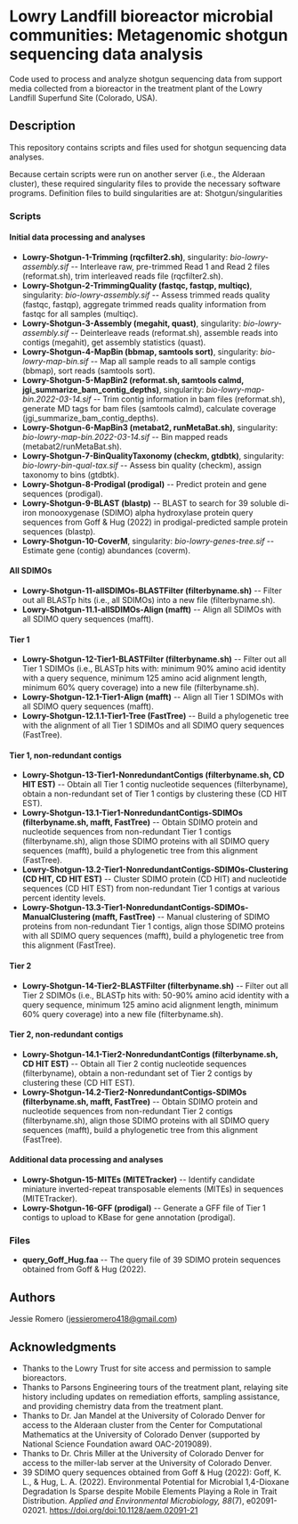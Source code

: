 # Lowry Landfill bioreactor microbial communities: Metagenomic shotgun sequencing data analysis 

Code used to process and analyze shotgun sequencing data from support media collected from a bioreactor in the treatment plant of the Lowry Landfill Superfund Site (Colorado, USA).

## Description

This repository contains scripts and files used for shotgun sequencing data analyses. 

Because certain scripts were run on another server (i.e., the Alderaan cluster), these required singularity files to provide the necessary software programs. Definition files to build singularities are at: Shotgun/singularities

### Scripts
#### Initial data processing and analyses
* **Lowry-Shotgun-1-Trimming (rqcfilter2.sh)**, singularity: *bio-lowry-assembly.sif* -- Interleave raw, pre-trimmed Read 1 and Read 2 files (reformat.sh), trim interleaved reads file (rqcfilter2.sh). 
* **Lowry-Shotgun-2-TrimmingQuality (fastqc, fastqp, multiqc)**, singularity: *bio-lowry-assembly.sif* -- Assess trimmed reads quality (fastqc, fastqp), aggregate trimmed reads quality information from fastqc for all samples (multiqc).
* **Lowry-Shotgun-3-Assembly (megahit, quast)**, singularity: *bio-lowry-assembly.sif* -- Deinterleave reads (reformat.sh), assemble reads into contigs (megahit), get assembly statistics (quast).
* **Lowry-Shotgun-4-MapBin (bbmap, samtools sort)**, singularity: *bio-lowry-map-bin.sif* -- Map all sample reads to all sample contigs (bbmap), sort reads (samtools sort).
* **Lowry-Shotgun-5-MapBin2 (reformat.sh, samtools calmd, jgi_summarize_bam_contig_depths)**, singularity: *bio-lowry-map-bin.2022-03-14.sif* -- Trim contig information in bam files (reformat.sh), generate MD tags for bam files (samtools calmd), calculate coverage (jgi_summarize_bam_contig_depths).
* **Lowry-Shotgun-6-MapBin3 (metabat2, runMetaBat.sh)**, singularity: *bio-lowry-map-bin.2022-03-14.sif* -- Bin mapped reads (metabat2/runMetaBat.sh).
* **Lowry-Shotgun-7-BinQualityTaxonomy (checkm, gtdbtk)**, singularity: *bio-lowry-bin-qual-tax.sif* -- Assess bin quality (checkm), assign taxonomy to bins (gtdbtk).
* **Lowry-Shotgun-8-Prodigal (prodigal)** -- Predict protein and gene sequences (prodigal).
* **Lowry-Shotgun-9-BLAST (blastp)** -- BLAST to search for 39 soluble di-iron monooxygenase (SDIMO) alpha hydroxylase protein query sequences from Goff & Hug (2022) in prodigal-predicted sample protein sequences (blastp).
* **Lowry-Shotgun-10-CoverM**, singularity: *bio-lowry-genes-tree.sif* -- Estimate gene (contig) abundances (coverm).

#### All SDIMOs
* **Lowry-Shotgun-11-allSDIMOs-BLASTFilter (filterbyname.sh)** -- Filter out all BLASTp hits (i.e., all SDIMOs) into a new file (filterbyname.sh).
* **Lowry-Shotgun-11.1-allSDIMOs-Align (mafft)** -- Align all SDIMOs with all SDIMO query sequences (mafft).

#### Tier 1
* **Lowry-Shotgun-12-Tier1-BLASTFilter (filterbyname.sh)** -- Filter out all Tier 1 SDIMOs (i.e., BLASTp hits with: minimum 90% amino acid identity with a query sequence, minimum 125 amino acid alignment length, minimum 60% query coverage) into a new file (filterbyname.sh).
* **Lowry-Shotgun-12.1-Tier1-Align (mafft)** -- Align all Tier 1 SDIMOs with all SDIMO query sequences (mafft).
* **Lowry-Shotgun-12.1.1-Tier1-Tree (FastTree)** -- Build a phylogenetic tree with the alignment of all Tier 1 SDIMOs and all SDIMO query sequences (FastTree).
#### Tier 1, non-redundant contigs
* **Lowry-Shotgun-13-Tier1-NonredundantContigs (filterbyname.sh, CD HIT EST)** -- Obtain all Tier 1 contig nucleotide sequences (filterbyname), obtain a non-redundant set of Tier 1 contigs by clustering these (CD HIT EST).
* **Lowry-Shotgun-13.1-Tier1-NonredundantContigs-SDIMOs (filterbyname.sh, mafft, FastTree)** -- Obtain SDIMO protein and nucleotide sequences from non-redundant Tier 1 contigs (filterbyname.sh), align those SDIMO proteins with all SDIMO query sequences (mafft), build a phylogenetic tree from this alignment (FastTree).
* **Lowry-Shotgun-13.2-Tier1-NonredundantContigs-SDIMOs-Clustering (CD HIT, CD HIT EST)** -- Cluster SDIMO protein (CD HIT) and nucleotide sequences (CD HIT EST) from non-redundant Tier 1 contigs at various percent identity levels.
* **Lowry-Shotgun-13.3-Tier1-NonredundantContigs-SDIMOs-ManualClustering (mafft, FastTree)** -- Manual clustering of SDIMO proteins from non-redundant Tier 1 contigs, align those SDIMO proteins with all SDIMO query sequences (mafft), build a phylogenetic tree from this alignment (FastTree).

#### Tier 2
* **Lowry-Shotgun-14-Tier2-BLASTFilter (filterbyname.sh)** -- Filter out all Tier 2 SDIMOs (i.e., BLASTp hits with: 50-90% amino acid identity with a query sequence, minimum 125 amino acid alignment length, minimum 60% query coverage) into a new file (filterbyname.sh).
#### Tier 2, non-redundant contigs
* **Lowry-Shotgun-14.1-Tier2-NonredundantContigs (filterbyname.sh, CD HIT EST)** -- Obtain all Tier 2 contig nucleotide sequences (filterbyname), obtain a non-redundant set of Tier 2 contigs by clustering these (CD HIT EST).
* **Lowry-Shotgun-14.2-Tier2-NonredundantContigs-SDIMOs (filterbyname.sh, mafft, FastTree)** -- Obtain SDIMO protein and nucleotide sequences from non-redundant Tier 2 contigs (filterbyname.sh), align those SDIMO proteins with all SDIMO query sequences (mafft), build a phylogenetic tree from this alignment (FastTree).

#### Additional data processing and analyses
* **Lowry-Shotgun-15-MITEs (MITETracker)** -- Identify candidate miniature inverted-repeat transposable elements (MITEs) in sequences (MITETracker). 
* **Lowry-Shotgun-16-GFF (prodigal)** -- Generate a GFF file of Tier 1 contigs to upload to KBase for gene annotation (prodigal).

### Files
* **query_Goff_Hug.faa** -- The query file of 39 SDIMO protein sequences obtained from Goff & Hug (2022).

## Authors

Jessie Romero (jessieromero418@gmail.com) 

## Acknowledgments

* Thanks to the Lowry Trust for site access and permission to sample bioreactors.
* Thanks to Parsons Engineering tours of the treatment plant, relaying site history including updates 
on remediation efforts, sampling assistance, and providing chemistry data from the treatment 
plant.
* Thanks to Dr. Jan Mandel at the University of Colorado Denver for access to the Alderaan cluster from the Center for Computational Mathematics at the University of Colorado Denver (supported by National Science Foundation award OAC-2019089).
* Thanks to Dr. Chris Miller at the University of Colorado Denver for access to the miller-lab server at the University of Colorado Denver.
* 39 SDIMO query sequences obtained from Goff & Hug (2022): Goff, K. L., & Hug, L. A. (2022). Environmental Potential for Microbial 1,4-Dioxane Degradation Is Sparse despite Mobile Elements Playing a Role in Trait Distribution. *Applied and Environmental Microbiology, 88*(7), e02091-02021. https://doi.org/doi:10.1128/aem.02091-21
